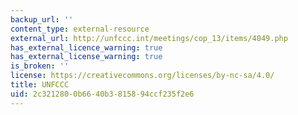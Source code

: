 ```yaml
---
backup_url: ''
content_type: external-resource
external_url: http://unfccc.int/meetings/cop_13/items/4049.php
has_external_licence_warning: true
has_external_license_warning: true
is_broken: ''
license: https://creativecommons.org/licenses/by-nc-sa/4.0/
title: UNFCCC
uid: 2c321280-0b66-40b3-8158-94ccf235f2e6
---
```

